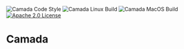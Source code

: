 ![Camada Code Style](https://github.com/mikhailramalho/camada/workflows/Camada%20Code%20Style/badge.svg?branch=master)
![Camada Linux Build](https://github.com/mikhailramalho/camada/workflows/Camada%20Linux%20Build/badge.svg?branch=master)
![Camada MacOS Build](https://github.com/mikhailramalho/camada/workflows/Camada%20MacOS%20Build/badge.svg?branch=master)
[![Apache 2.0 License](https://img.shields.io/badge/license-Apache--2-brightgreen.svg)](https://www.apache.org/licenses/LICENSE-2.0)

# Camada
